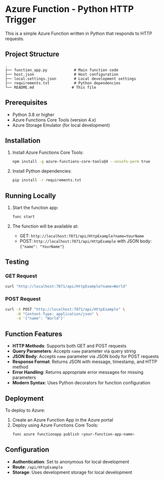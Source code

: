# Azure Function - Python HTTP Trigger

This is a simple Azure Function written in Python that responds to HTTP requests.

## Project Structure

```
.
├── function_app.py            # Main function code
├── host.json                  # Host configuration
├── local.settings.json        # Local development settings
├── requirements.txt           # Python dependencies
└── README.md                 # This file
```

## Prerequisites

- Python 3.8 or higher
- Azure Functions Core Tools (version 4.x)
- Azure Storage Emulator (for local development)

## Installation

1. Install Azure Functions Core Tools:
   ```bash
   npm install -g azure-functions-core-tools@4 --unsafe-perm true
   ```

2. Install Python dependencies:
   ```bash
   pip install -r requirements.txt
   ```

## Running Locally

1. Start the function app:
   ```bash
   func start
   ```

2. The function will be available at:
   - GET: `http://localhost:7071/api/HttpExample?name=YourName`
   - POST: `http://localhost:7071/api/HttpExample` with JSON body: `{"name": "YourName"}`

## Testing

### GET Request
```bash
curl "http://localhost:7071/api/HttpExample?name=World"
```

### POST Request
```bash
curl -X POST "http://localhost:7071/api/HttpExample" \
     -H "Content-Type: application/json" \
     -d '{"name": "World"}'
```

## Function Features

- **HTTP Methods**: Supports both GET and POST requests
- **Query Parameters**: Accepts `name` parameter via query string
- **JSON Body**: Accepts `name` parameter via JSON body for POST requests
- **Response Format**: Returns JSON with message, timestamp, and HTTP method
- **Error Handling**: Returns appropriate error messages for missing parameters
- **Modern Syntax**: Uses Python decorators for function configuration

## Deployment

To deploy to Azure:

1. Create an Azure Function App in the Azure portal
2. Deploy using Azure Functions Core Tools:
   ```bash
   func azure functionapp publish <your-function-app-name>
   ```

## Configuration

- **Authentication**: Set to anonymous for local development
- **Route**: `/api/HttpExample`
- **Storage**: Uses development storage for local development
